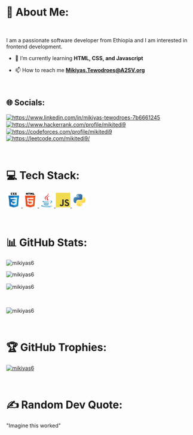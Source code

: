 <h1 align="left" align="center">💫 About Me:</h1>
</br>
<p align="left">I am a passionate software developer from Ethiopia and I am interested in frontend development.</p>

- 🌱 I’m currently learning **HTML, CSS, and Javascript**

- 📫 How to reach me **Mikiyas.Tewodroes@A2SV.org**
</br>
<h2 align="left" align="center">🌐 Socials:</h2>
<p align="left">
<a href="https://www.linkedin.com/in/mikiyas-tewodroes-7b6661245" target="blank"><img align="center" src="https://raw.githubusercontent.com/rahuldkjain/github-profile-readme-generator/master/src/images/icons/Social/linked-in-alt.svg" alt="https://www.linkedin.com/in/mikiyas-tewodroes-7b6661245" height="25" width="40" /></a>
<a href="https://www.hackerrank.com/profile/mikitedi9" target="blank"><img align="center" src="https://raw.githubusercontent.com/rahuldkjain/github-profile-readme-generator/master/src/images/icons/Social/hackerrank.svg" alt="https://www.hackerrank.com/profile/mikitedi9" height="25" width="40" /></a>
<a href="https://codeforces.com/profile/mikitedi9" target="blank"><img align="center" src="https://raw.githubusercontent.com/rahuldkjain/github-profile-readme-generator/master/src/images/icons/Social/codeforces.svg" alt="https://codeforces.com/profile/mikitedi9" height="25" width="40" /></a>
<a href="https://leetcode.com/mikitedi9/" target="blank"><img align="center" src="https://raw.githubusercontent.com/rahuldkjain/github-profile-readme-generator/master/src/images/icons/Social/leet-code.svg" alt="https://leetcode.com/mikitedi9/" height="25" width="40" /></a>
</p>
</br>
<h1 align="left">💻 Tech Stack:</h1>
<p align="left"> <a href="https://www.w3schools.com/css/" target="_blank" rel="noreferrer"> <img src="https://raw.githubusercontent.com/devicons/devicon/master/icons/css3/css3-original-wordmark.svg" alt="css3" width="40" height="40"/> </a> <a href="https://www.w3.org/html/" target="_blank" rel="noreferrer"> <img src="https://raw.githubusercontent.com/devicons/devicon/master/icons/html5/html5-original-wordmark.svg" alt="html5" width="40" height="40"/> </a> <a href="https://www.java.com" target="_blank" rel="noreferrer"> <img src="https://raw.githubusercontent.com/devicons/devicon/master/icons/java/java-original.svg" alt="java" width="40" height="40"/> </a> <a href="https://developer.mozilla.org/en-US/docs/Web/JavaScript" target="_blank" rel="noreferrer"> <img src="https://raw.githubusercontent.com/devicons/devicon/master/icons/javascript/javascript-original.svg" alt="javascript" width="40" height="40"/> </a> <a href="https://www.python.org" target="_blank" rel="noreferrer"> <img src="https://raw.githubusercontent.com/devicons/devicon/master/icons/python/python-original.svg" alt="python" width="40" height="40"/> </a> </p>
</br>
<h1 align="left">📊 GitHub Stats:</h1>

<p><img align="left" src="https://github-readme-stats.vercel.app/api/top-langs?username=mikiyas6&theme=dark&show_icons=true&locale=en&layout=compact" alt="mikiyas6" /></p>
</br>
<p><img align="left" src="https://github-readme-stats.vercel.app/api?username=mikiyas6&theme=dark&show_icons=true" alt="mikiyas6"/></p>
</br>

<p><img align="center" src="https://github-readme-streak-stats.herokuapp.com/?user=mikiyas6&theme=dark" alt="mikiyas6" /></p>
</br>
<p> <img align="center" src="https://leetcode.card.workers.dev/mikitedi9?theme=dark&font=source_code_pro&extension=activity" alt="mikiyas6" /> </p>
</br>
<h1 align="left"> 🏆 GitHub Trophies:</h1>

<p align="left"> <a href="https://github.com/ryo-ma/github-profile-trophy"><img src="https://github-profile-trophy.vercel.app/?username=mikiyas6" alt="mikiyas6" /></a> </p>
</br>
<div>
  <h1 align="left"> ✍️ Random Dev Quote:</h1>
<p align="left">"Imagine this worked"</p>
</div>
